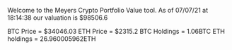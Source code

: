 Welcome to the Meyers Crypto Portfolio Value tool. 
As of 07/07/21 at 18:14:38 our valuation is $98506.6 

BTC Price = $34046.03
 ETH Price = $2315.2
BTC Holdings = 1.06BTC
 ETH holdings = 26.960005962ETH 
